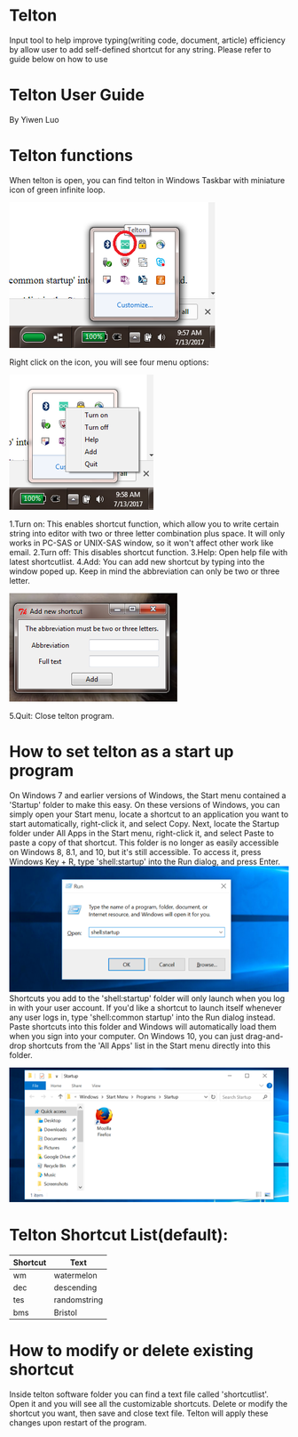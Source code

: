 # Telton
Input tool to help improve typing(writing code, document, article) efficiency by allow user to add self-defined shortcut for any string.
Please refer to guide below on how to use




# Telton User Guide


By Yiwen Luo

# Telton functions

When telton is open, you can find telton in Windows Taskbar with miniature icon of green infinite loop. 

![](./guideimg/img3.png?raw=true "Optional Title")

Right click on the icon, you will see four menu options:

![](./guideimg/img4.png?raw=true "Optional Title")

1.Turn on: This enables shortcut function, which allow you to write certain string into editor with two or three letter combination plus space. It will only works in PC-SAS or UNIX-SAS window, so it won't affect other work like email.
2.Turn off: This disables shortcut function.
3.Help: Open help file with latest shortcutlist.
4.Add: You can add new shortcut by typing into the window poped up. Keep in mind the abbreviation can only be two or three letter.

![](./guideimg/img5.png?raw=true "Optional Title")

5.Quit: Close telton program.


# How to set telton as a start up program
On Windows 7 and earlier versions of Windows, the Start menu contained a 'Startup' folder to make this easy. On these versions of Windows, you can simply open your Start menu, locate a shortcut to an application you want to start automatically, right-click it, and select Copy. Next, locate the Startup folder under All Apps in the Start menu, right-click it, and select Paste to paste a copy of that shortcut.
This folder is no longer as easily accessible on Windows 8, 8.1, and 10, but it's still accessible. To access it, press Windows Key + R, type 'shell:startup' into the Run dialog, and press Enter.
![](./guideimg/img1.png?raw=true "Optional Title")
Shortcuts you add to the 'shell:startup' folder will only launch when you log in with your user account. If you'd like a shortcut to launch itself whenever any user logs in, type 'shell:common startup' into the Run dialog instead.
Paste shortcuts into this folder and Windows will automatically load them when you sign into your computer. On Windows 10, you can just drag-and-drop shortcuts from the 'All Apps' list in the Start menu directly into this folder.

![](./guideimg/img2.png?raw=true "Optional Title")

# Telton Shortcut List(default):

| Shortcut | Text         |
|----------|--------------|
| wm       | watermelon   |
| dec      | descending   |
| tes      | randomstring |
| bms      | Bristol      |


# How to modify or delete existing shortcut
Inside telton software folder you can find a text file called 'shortcutlist'. Open it and you will see all the customizable shortcuts. Delete or modify the shortcut you want, then save and close text file. Telton will apply these changes upon restart of the program.
